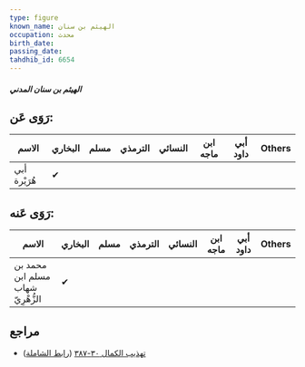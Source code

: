 ```yaml
---
type: figure
known_name: الهيثم بن سنان
occupation: محدث
birth_date:
passing_date:
tahdhib_id: 6654
---
```

##### الهيثم بن سنان المدني

## رَوَى عَن:
| الاسم        | البخاري | مسلم | الترمذي | النسائي | ابن ماجه | أبي داود | Others |
| ------------ | ------- | ---- | ------- | ------- | -------- | -------- | ------ |
| أبي هُرَيْرة | ✔       |      |         |         |          |          |        |
## رَوَى عَنه:
| الاسم                             | البخاري | مسلم | الترمذي | النسائي | ابن ماجه | أبي داود | Others |
| --------------------------------- | ------- | ---- | ------- | ------- | -------- | -------- | ------ |
| محمد بن مسلم ابن شهاب الزُّهْرِيّ | ✔       |      |         |         |          |          |        |
## مراجع
- [تهذيب الكمال ٣٠-٣٨٧](obsidian://open?vault=Tahdhib-al-Kamal&file=Figures/٦٦٥٤-الهيثم%20بن%20سنان%20المدني) ([رابط الشاملة](https://shamela.ws/book/3722/16453))